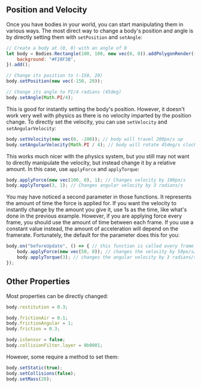 ## Position and Velocity
Once you have bodies in your world, you can start manipulating them in various ways. The most direct way to change a body's position and angle is by directly setting them with `setPosition` and `setAngle`:
```JavaScript
// Create a body at (0, 0) with an angle of 0
let body = Bodies.Rectangle(100, 100, new vec(0, 0)).addPolygonRender({
	background: "#F28F3B",
}).add();

// Change its position to (-150, 20)
body.setPosition(new vec(-150, 20));

// Change its angle to PI/4 radians (45deg)
body.setAngle(Math.PI/4);
```
This is good for instantly setting the body's position. However, it doesn't work very well with physics as there is no velocity imparted by the position change. To directly set the velocity, you can use `setVelocity` and `setAngularVelocity`:
```JavaScript
body.setVelocity(new vec(0, -200)); // body will travel 200px/s up
body.setAngularVelocity(Math.PI / 4); // body will rotate 45deg/s clockwise
```
This works much nicer with the physics system, but you still may not want to directly manipulate the velocity, but instead change it by a relative amount. In this case, use `applyForce` and `applyTorque`:
```JavaScript
body.applyForce(new vec(100, 0), 1); // Changes velocity by 100px/s
body.applyTorque(3, 1); // Changes angular velocity by 3 radians/s
```
You may have noticed a second parameter in those functions. It represents the amount of time the force is applied for. If you want the velocity to instantly change by the amount you give it, use 1s as the time, like what's done in the previous example. However, if you are applying force every frame, you should use the amount of time between each frame. If you use a constant value instead, the amount of acceleration will depend on the framerate. Fortunately, the default for the parameter does this for you:
```JavaScript
body.on("beforeUpdate", () => { // this function is called every frame
	body.applyForce(new vec(50, 0)); // changes the velocity by 50px/s/s
	body.applyTorque(3); // changes the angular velocity by 3 radians/s/s
});
```

## Other Properties
Most properties can be directly changed:
```JavaScript
body.restitution = 0.3;

body.frictionAir = 0.1;
body.frictionAngular = 1;
body.friction = 0.3;

body.isSensor = false;
body.collisionFilter.layer = 0b0001;
```
However, some require a method to set them:
```JavaScript
body.setStatic(true);
body.setCollisions(false);
body.setMass(20);
```
